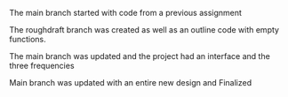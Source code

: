 The main branch started with code from a previous assignment

The roughdraft branch was created as well as an outline code with empty functions.

The main branch was updated and the project had an interface and the three frequencies 

Main branch was updated with an entire new design and Finalized
